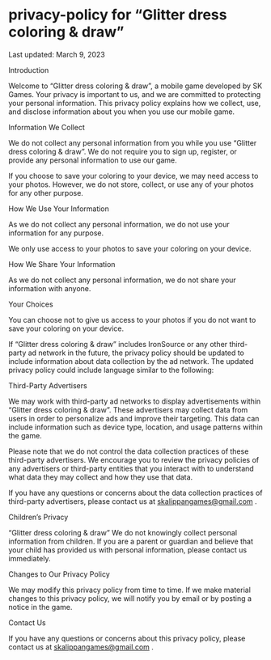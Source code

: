 # privacy-policy for “Glitter dress coloring & draw”
Last updated: March 9, 2023

Introduction

Welcome to “Glitter dress coloring & draw”, a mobile game developed by SK Games. Your privacy is important to us, and we are committed to protecting your personal information. This privacy policy explains how we collect, use, and disclose information about you when you use our mobile game.

Information We Collect

We do not collect any personal information from you while you use “Glitter dress coloring & draw”. We do not require you to sign up, register, or provide any personal information to use our game.

If you choose to save your coloring to your device, we may need access to your photos. However, we do not store, collect, or use any of your photos for any other purpose.

How We Use Your Information

As we do not collect any personal information, we do not use your information for any purpose.

We only use access to your photos to save your coloring on your device.

How We Share Your Information

As we do not collect any personal information, we do not share your information with anyone.

Your Choices

You can choose not to give us access to your photos if you do not want to save your coloring on your device.

If “Glitter dress coloring & draw” includes IronSource or any other third-party ad network in the future, the privacy policy should be updated to include information about data collection by the ad network. The updated privacy policy could include language similar to the following:

Third-Party Advertisers

We may work with third-party ad networks to display advertisements within “Glitter dress coloring & draw”. These advertisers may collect data from users in order to personalize ads and improve their targeting. This data can include information such as device type, location, and usage patterns within the game.

Please note that we do not control the data collection practices of these third-party advertisers. We encourage you to review the privacy policies of any advertisers or third-party entities that you interact with to understand what data they may collect and how they use that data.

If you have any questions or concerns about the data collection practices of third-party advertisers, please contact us at skalippangames@gmail.com .

Children’s Privacy

“Glitter dress coloring & draw” We do not knowingly collect personal information from children. If you are a parent or guardian and believe that your child has provided us with personal information, please contact us immediately.

Changes to Our Privacy Policy

We may modify this privacy policy from time to time. If we make material changes to this privacy policy, we will notify you by email or by posting a notice in the game.

Contact Us

If you have any questions or concerns about this privacy policy, please contact us at skalippangames@gmail.com .
